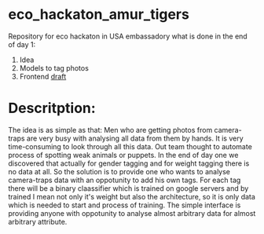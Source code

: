 # eco_hackaton_amur_tigers
Repository for eco hackaton in USA embassadory
what is done in the end of day 1:
1) Idea
2) Models to tag photos
3) Frontend [draft](https://www.figma.com/file/Ay2xq6qAx13N6XTn7dDV1u/Material-Baseline-Design-Kit-FOR-ZOOHACK-Copy?node-id=0%3A10)
# Descritption:

The idea is as simple as that:
Men who are getting photos from camera-traps are very busy with 
analysing all data from them by hands. It is very time-consuming
to look through all this data. Out team thought to automate process of 
spotting weak animals or puppets. In the end of day one we discovered 
that actually for gender tagging and for weight tagging there is no data 
at all. So the solution is to provide one who wants to analyse 
camera-traps data with an oppotunity to add his own tags. 
For each tag there will be a binary claassifier which is trained on 
google servers and by trained I mean not only it's weight but also the 
architecture, so it is only data which is needed to start and process of 
training. The simple interface is providing anyone with oppotunity to 
analyse almost arbitrary data for almost arbitrary attribute. 